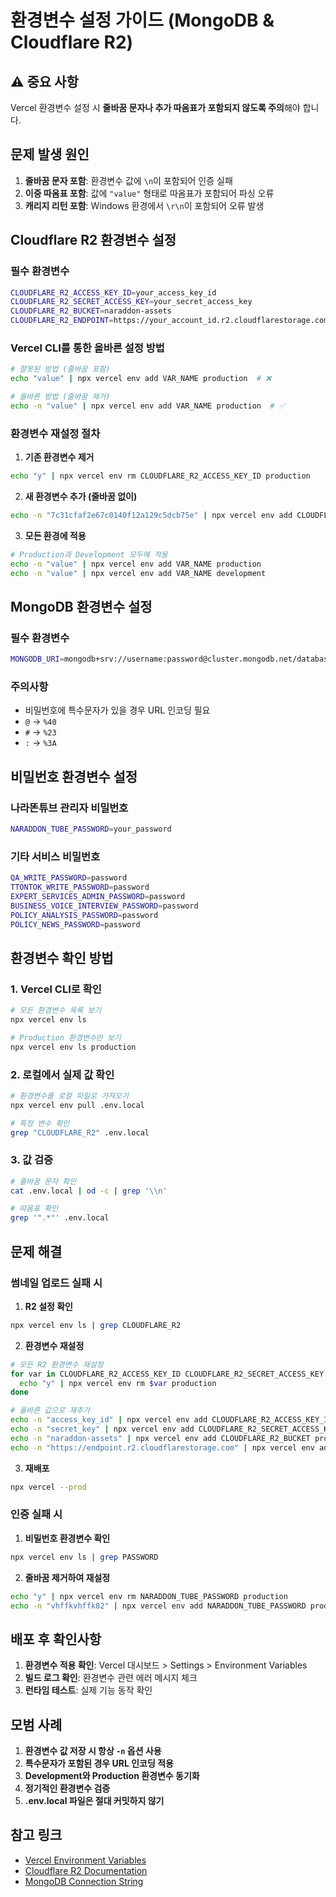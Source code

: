 # 환경변수 설정 가이드 (MongoDB & Cloudflare R2)

## ⚠️ 중요 사항

Vercel 환경변수 설정 시 **줄바꿈 문자나 추가 따옴표가 포함되지 않도록 주의**해야 합니다.

## 문제 발생 원인

1. **줄바꿈 문자 포함**: 환경변수 값에 `\n`이 포함되어 인증 실패
2. **이중 따옴표 포함**: 값에 `"value"` 형태로 따옴표가 포함되어 파싱 오류
3. **캐리지 리턴 포함**: Windows 환경에서 `\r\n`이 포함되어 오류 발생

## Cloudflare R2 환경변수 설정

### 필수 환경변수

```bash
CLOUDFLARE_R2_ACCESS_KEY_ID=your_access_key_id
CLOUDFLARE_R2_SECRET_ACCESS_KEY=your_secret_access_key
CLOUDFLARE_R2_BUCKET=naraddon-assets
CLOUDFLARE_R2_ENDPOINT=https://your_account_id.r2.cloudflarestorage.com
```

### Vercel CLI를 통한 올바른 설정 방법

```bash
# 잘못된 방법 (줄바꿈 포함)
echo "value" | npx vercel env add VAR_NAME production  # ❌

# 올바른 방법 (줄바꿈 제거)
echo -n "value" | npx vercel env add VAR_NAME production  # ✅
```

### 환경변수 재설정 절차

1. **기존 환경변수 제거**
```bash
echo "y" | npx vercel env rm CLOUDFLARE_R2_ACCESS_KEY_ID production
```

2. **새 환경변수 추가 (줄바꿈 없이)**
```bash
echo -n "7c31cfaf2e67c0140f12a129c5dcb75e" | npx vercel env add CLOUDFLARE_R2_ACCESS_KEY_ID production
```

3. **모든 환경에 적용**
```bash
# Production과 Development 모두에 적용
echo -n "value" | npx vercel env add VAR_NAME production
echo -n "value" | npx vercel env add VAR_NAME development
```

## MongoDB 환경변수 설정

### 필수 환경변수

```bash
MONGODB_URI=mongodb+srv://username:password@cluster.mongodb.net/database?retryWrites=true&w=majority
```

### 주의사항

- 비밀번호에 특수문자가 있을 경우 URL 인코딩 필요
- `@` → `%40`
- `#` → `%23`
- `:` → `%3A`

## 비밀번호 환경변수 설정

### 나라똔튜브 관리자 비밀번호

```bash
NARADDON_TUBE_PASSWORD=your_password
```

### 기타 서비스 비밀번호

```bash
QA_WRITE_PASSWORD=password
TTONTOK_WRITE_PASSWORD=password
EXPERT_SERVICES_ADMIN_PASSWORD=password
BUSINESS_VOICE_INTERVIEW_PASSWORD=password
POLICY_ANALYSIS_PASSWORD=password
POLICY_NEWS_PASSWORD=password
```

## 환경변수 확인 방법

### 1. Vercel CLI로 확인
```bash
# 모든 환경변수 목록 보기
npx vercel env ls

# Production 환경변수만 보기
npx vercel env ls production
```

### 2. 로컬에서 실제 값 확인
```bash
# 환경변수를 로컬 파일로 가져오기
npx vercel env pull .env.local

# 특정 변수 확인
grep "CLOUDFLARE_R2" .env.local
```

### 3. 값 검증
```bash
# 줄바꿈 문자 확인
cat .env.local | od -c | grep '\\n'

# 따옴표 확인
grep '".*"' .env.local
```

## 문제 해결

### 썸네일 업로드 실패 시

1. **R2 설정 확인**
```bash
npx vercel env ls | grep CLOUDFLARE_R2
```

2. **환경변수 재설정**
```bash
# 모든 R2 환경변수 재설정
for var in CLOUDFLARE_R2_ACCESS_KEY_ID CLOUDFLARE_R2_SECRET_ACCESS_KEY CLOUDFLARE_R2_BUCKET CLOUDFLARE_R2_ENDPOINT; do
  echo "y" | npx vercel env rm $var production
done

# 올바른 값으로 재추가
echo -n "access_key_id" | npx vercel env add CLOUDFLARE_R2_ACCESS_KEY_ID production
echo -n "secret_key" | npx vercel env add CLOUDFLARE_R2_SECRET_ACCESS_KEY production
echo -n "naraddon-assets" | npx vercel env add CLOUDFLARE_R2_BUCKET production
echo -n "https://endpoint.r2.cloudflarestorage.com" | npx vercel env add CLOUDFLARE_R2_ENDPOINT production
```

3. **재배포**
```bash
npx vercel --prod
```

### 인증 실패 시

1. **비밀번호 환경변수 확인**
```bash
npx vercel env ls | grep PASSWORD
```

2. **줄바꿈 제거하여 재설정**
```bash
echo "y" | npx vercel env rm NARADDON_TUBE_PASSWORD production
echo -n "vhffkvhffk82" | npx vercel env add NARADDON_TUBE_PASSWORD production
```

## 배포 후 확인사항

1. **환경변수 적용 확인**: Vercel 대시보드 > Settings > Environment Variables
2. **빌드 로그 확인**: 환경변수 관련 에러 메시지 체크
3. **런타임 테스트**: 실제 기능 동작 확인

## 모범 사례

1. **환경변수 값 저장 시 항상 `-n` 옵션 사용**
2. **특수문자가 포함된 경우 URL 인코딩 적용**
3. **Development와 Production 환경변수 동기화**
4. **정기적인 환경변수 검증**
5. **.env.local 파일은 절대 커밋하지 않기**

## 참고 링크

- [Vercel Environment Variables](https://vercel.com/docs/environment-variables)
- [Cloudflare R2 Documentation](https://developers.cloudflare.com/r2/)
- [MongoDB Connection String](https://www.mongodb.com/docs/manual/reference/connection-string/)